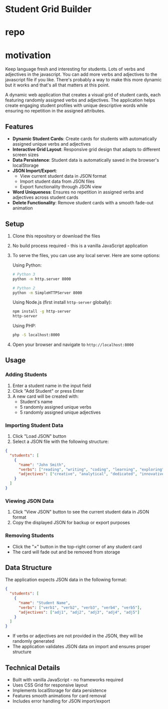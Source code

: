 # Student Grid Builder

# repo

# motivation
Keep language fresh and interesting for students. Lots of verbs and adjectives in the javascript. You can add more verbs and adjectives to the javascript file if you like. There's probably a way to make this more dynamic but it works and that's all that matters at this point.

A dynamic web application that creates a visual grid of student cards, each featuring randomly assigned verbs and adjectives. The application helps create engaging student profiles with unique descriptive words while ensuring no repetition in the assigned attributes.

## Features

- **Dynamic Student Cards**: Create cards for students with automatically assigned unique verbs and adjectives
- **Interactive Grid Layout**: Responsive grid design that adapts to different screen sizes
- **Data Persistence**: Student data is automatically saved in the browser's localStorage
- **JSON Import/Export**:
  - View current student data in JSON format
  - Import student data from JSON files
  - Export functionality through JSON view
- **Word Uniqueness**: Ensures no repetition in assigned verbs and adjectives across student cards
- **Delete Functionality**: Remove student cards with a smooth fade-out animation

## Setup

1. Clone this repository or download the files
2. No build process required - this is a vanilla JavaScript application
3. To serve the files, you can use any local server. Here are some options:

   Using Python:
   ```bash
   # Python 3
   python -m http.server 8000
   
   # Python 2
   python -m SimpleHTTPServer 8000
   ```

   Using Node.js (first install `http-server` globally):
   ```bash
   npm install -g http-server
   http-server
   ```

   Using PHP:
   ```bash
   php -S localhost:8000
   ```

4. Open your browser and navigate to `http://localhost:8000`

## Usage

### Adding Students
1. Enter a student name in the input field
2. Click "Add Student" or press Enter
3. A new card will be created with:
   - Student's name
   - 5 randomly assigned unique verbs
   - 5 randomly assigned unique adjectives

### Importing Student Data
1. Click "Load JSON" button
2. Select a JSON file with the following structure:
```json
{
  "students": [
    {
      "name": "John Smith",
      "verbs": ["reading", "writing", "coding", "learning", "exploring"],
      "adjectives": ["creative", "analytical", "dedicated", "innovative", "resourceful"]
    }
  ]
}
```

### Viewing JSON Data
1. Click "View JSON" button to see the current student data in JSON format
2. Copy the displayed JSON for backup or export purposes

### Removing Students
- Click the "×" button in the top-right corner of any student card
- The card will fade out and be removed from storage

## Data Structure

The application expects JSON data in the following format:

```json
{
  "students": [
    {
      "name": "Student Name",
      "verbs": ["verb1", "verb2", "verb3", "verb4", "verb5"],
      "adjectives": ["adj1", "adj2", "adj3", "adj4", "adj5"]
    }
  ]
}
```

- If verbs or adjectives are not provided in the JSON, they will be randomly generated
- The application validates JSON data on import and ensures proper structure

## Technical Details

- Built with vanilla JavaScript - no frameworks required
- Uses CSS Grid for responsive layout
- Implements localStorage for data persistence
- Features smooth animations for card removal
- Includes error handling for JSON import/export
